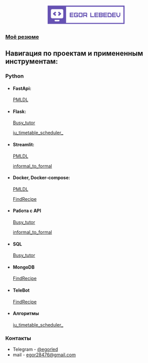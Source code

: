 <p align="center">

  <img width="50%" src="https://github.com/EgorLeb/EgorLeb/blob/main/EL.png">

</p>

### [Моё резюме](https://github.com/EgorLeb/Resume/blob/main/%D0%9B%D0%B5%D0%B1%D0%B5%D0%B4%D0%B5%D0%B2%20%D0%A0%D0%B5%D0%B7%D1%8E%D0%BC%D0%B5%20v2.0.pdf)

## Навигация по проектам и примененным инструментам: 

### Python
* #### FastApi: 
  [PMLDL](https://github.com/EgorLeb/PMLDL)
* #### Flask:
  [Busy_tutor](https://github.com/EgorLeb/Busy_tutor/tree/backend)
  
  [iu_timetable_scheduler_](https://github.com/EgorLeb/iu_timetable_scheduler_/tree/main)
* #### Streamlit: 
  [PMLDL](https://github.com/EgorLeb/PMLDL)
  
  [informal_to_formal](https://github.com/EgorLeb/informal_to_formal)
* #### Docker, Docker-compose: 
  [PMLDL](https://github.com/EgorLeb/PMLDL)
  
  [FindRecipe](https://github.com/IU-Capstone-Project-2024/FindRecipe/tree/main)
* #### Работа с API
  [Busy_tutor](https://github.com/EgorLeb/Busy_tutor/tree/backend)
  
  [informal_to_formal](https://github.com/EgorLeb/informal_to_formal)
* #### SQL
  [Busy_tutor](https://github.com/EgorLeb/Busy_tutor/tree/backend)
* #### MongoDB
  [FindRecipe](https://github.com/IU-Capstone-Project-2024/FindRecipe/tree/main)
* #### TeleBot
  [FindRecipe](https://github.com/IU-Capstone-Project-2024/FindRecipe/tree/main)
* #### Алгоритмы
  [iu_timetable_scheduler_](https://github.com/EgorLeb/iu_timetable_scheduler_/tree/main)
  
### Контакты
* Telegram - [@egorled](https://t.me/Egorled)
* mail - egor28476@gmail.com
